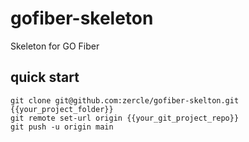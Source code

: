 # gofiber-skeleton
Skeleton for GO Fiber

## quick start
```shell
git clone git@github.com:zercle/gofiber-skelton.git {{your_project_folder}}
git remote set-url origin {{your_git_project_repo}}
git push -u origin main
```
